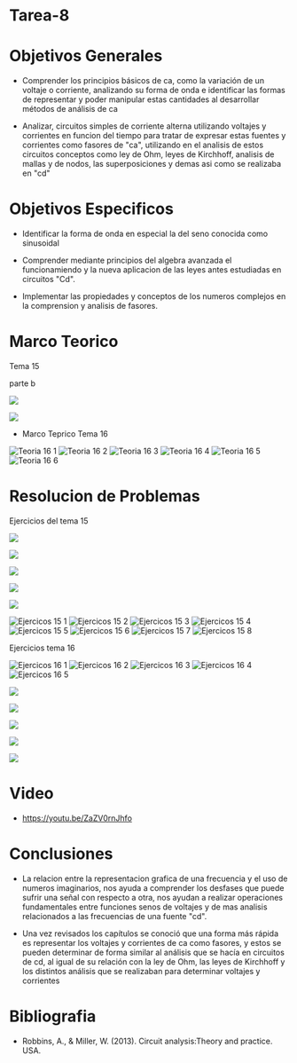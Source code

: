 # Tarea-8


# Objetivos Generales

- Comprender los principios básicos de ca, como la variación de un voltaje o corriente, analizando su forma de onda e identificar las formas de representar y poder manipular estas cantidades al desarrollar métodos de análisis de ca 

- Analizar, circuitos simples de corriente alterna utilizando voltajes y corrientes en funcion del tiempo para tratar de expresar estas fuentes y corrientes como fasores de "ca", utilizando en el analisis de estos circuitos conceptos como ley de Ohm, leyes de Kirchhoff, analisis de mallas y de nodos, las superposiciones y demas asi como se realizaba en "cd" 



# Objetivos Especificos

- Identificar la  forma de onda en especial la del seno conocida como sinusoidal

- Comprender mediante principios del algebra avanzada el funcionamiendo y la nueva aplicacion de las leyes antes estudiadas en circuitos "Cd".

- Implementar las propiedades y conceptos de los numeros complejos en la comprension y analisis de fasores.


# Marco Teorico

Tema 15


parte b

![](https://user-images.githubusercontent.com/84998013/131602057-949b242e-c5ff-4f3d-955d-a53d0b9e4870.png)

![](https://user-images.githubusercontent.com/84998013/131602439-9a6344c0-4d01-47fa-b027-99499e4e698e.png)





- Marco Teprico Tema 16

![Teoria 16 1](https://user-images.githubusercontent.com/84397282/131241799-eb03c9e0-f3fb-4a51-86fa-1bb4af757056.jpg)
![Teoria 16 2](https://user-images.githubusercontent.com/84397282/131241801-37b8fd0c-cc91-40b1-aa7f-ca6232463a57.jpg)
![Teoria 16 3](https://user-images.githubusercontent.com/84397282/131241802-76259b59-8ee8-4464-a169-168bc7ecbe40.jpg)
![Teoria 16 4](https://user-images.githubusercontent.com/84397282/131241803-d4e2ab07-6850-4910-884a-43c535d6c282.jpg)
![Teoria 16 5](https://user-images.githubusercontent.com/84397282/131241804-c045a620-b2e3-46a7-b8f7-e175e6092180.jpg)
![Teoria 16 6](https://user-images.githubusercontent.com/84397282/131241805-001a8a94-7567-4c5b-9639-2093da19f5d7.jpg)



# Resolucion de Problemas

Ejercicios del tema 15

![](https://user-images.githubusercontent.com/84998013/131602562-91fa21d0-f1b7-4b3b-b904-c66157b53e09.png)

![](https://user-images.githubusercontent.com/84998013/131602626-6eb77efe-4b95-48bc-af55-873bd8433eeb.png)

![](https://user-images.githubusercontent.com/84998013/131602739-7a5e040f-385e-43d5-8a5c-1f7b15cf68ed.png)

![](https://user-images.githubusercontent.com/84998013/131602786-f4588441-a199-45f5-85d8-666145579b4c.png)

![](https://user-images.githubusercontent.com/84998013/131602821-ecf17cba-bd86-458b-b968-23c1dc6c2ad7.png)





![Ejercicos 15 1](https://user-images.githubusercontent.com/84397282/131599779-7062fc68-ec0b-4dd8-b136-d612b3c87c79.jpg)
![Ejercicos 15 2](https://user-images.githubusercontent.com/84397282/131599780-eda42c4c-0a66-4a2b-8a71-3f7e1893d191.jpg)
![Ejercicos 15 3](https://user-images.githubusercontent.com/84397282/131599781-77fc349a-1721-452f-9c64-f77ac0d03b37.jpg)
![Ejercicos 15 4](https://user-images.githubusercontent.com/84397282/131599782-264b7084-691e-47d0-826a-e4fa6222730b.jpg)
![Ejercicos 15 5](https://user-images.githubusercontent.com/84397282/131599783-ae2c8ada-ae69-450e-a16b-bbfc5622fa96.jpg)
![Ejercicos 15 6](https://user-images.githubusercontent.com/84397282/131599784-f9c2d98f-c3c2-4b6d-81b7-164301d2c7b5.jpg)
![Ejercicos 15 7](https://user-images.githubusercontent.com/84397282/131599786-abfcd311-512d-45ae-b32c-907a4893c7ff.jpg)
![Ejercicos 15 8](https://user-images.githubusercontent.com/84397282/131599787-9bda2b3d-e752-4424-bdb2-360a6adb9da1.jpg)


Ejercicios tema 16

![Ejercicos 16 1](https://user-images.githubusercontent.com/84397282/131600519-853fb06f-eee0-4214-91cd-0aabc17fb643.jpg)
![Ejercicos 16 2](https://user-images.githubusercontent.com/84397282/131600513-07b35828-3f48-428d-aa3a-3bf36685d055.jpg)
![Ejercicos 16 3](https://user-images.githubusercontent.com/84397282/131600516-8a40674b-2b17-4e65-8544-709b472ecf3f.jpg)
![Ejercicos 16 4](https://user-images.githubusercontent.com/84397282/131600517-4f5557a0-05db-4ee5-93d3-16d112e63232.jpg)
![Ejercicos 16 5](https://user-images.githubusercontent.com/84397282/131600518-25810bc0-1b2f-4252-8b64-1e0782c1ba51.jpg)








![](https://user-images.githubusercontent.com/84998013/131602922-225db8aa-7583-4bd0-9c0d-80c5f239fbd4.png)

![](https://user-images.githubusercontent.com/84998013/131603000-bd728af0-87af-43db-bafc-084debd519a2.png)

![](https://user-images.githubusercontent.com/84998013/131603049-d80e1954-f9df-4b58-9ffa-1a372912582d.png)

![](https://user-images.githubusercontent.com/84998013/131603163-de66f135-93ed-447b-bfdf-09877d01e854.png)

![](https://user-images.githubusercontent.com/84998013/131603208-d689b436-283b-4444-b0f4-91f635e2c5c9.png)

# Video

- https://youtu.be/ZaZV0rnJhfo

# Conclusiones

- La relacion entre la representacion grafica de una frecuencia y el uso de numeros imaginarios, nos ayuda a comprender los desfases que puede sufrir una señal con respecto a otra, nos ayudan a realizar operaciones fundamentales entre funciones senos de voltajes y de mas analisis relacionados a las frecuencias de una fuente "cd".

- Una vez revisados los capítulos se conoció que una forma más rápida es representar los voltajes y corrientes de ca como fasores, y estos se pueden determinar de forma similar al análisis que se hacía en circuitos de cd, al igual de su relación con la ley de Ohm, las leyes de Kirchhoff y los distintos análisis que se realizaban para determinar voltajes y corrientes  

# Bibliografia

* Robbins, A., & Miller, W. (2013). Circuit analysis:Theory and practice. USA.










